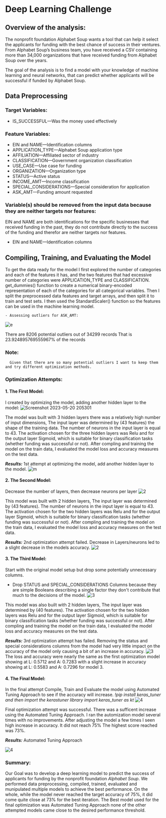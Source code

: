 # Deep Learning Challenge
## Overview of the analysis:

The nonprofit foundation Alphabet Soup wants a tool that can help it select the applicants for funding with the best chance of success in their ventures. From Alphabet Soup’s business team, you have received a CSV containing more than 34,000 organizations that have received funding from Alphabet Soup over the years. 

The goal of the analysis is to find a model with your knowledge of machine learning and neural networks, that can predict whether applicants will be successful if funded by Alphabet Soup.

## Data Preprocessing
### Target Variables:
   - IS_SUCCESSFUL—Was the money used effectively
### Feature Variables:
   - EIN and NAME—Identification columns
   - APPLICATION_TYPE—Alphabet Soup application type
   - AFFILIATION—Affiliated sector of industry
   - CLASSIFICATION—Government organization classification
   - USE_CASE—Use case for funding
   - ORGANIZATION—Organization type
   - STATUS—Active status
   - INCOME_AMT—Income classification
   - SPECIAL_CONSIDERATIONS—Special consideration for application
   - ASK_AMT—Funding amount requested
### Variable(s) should be removed from the input data because they are neither targets nor features:
EIN and NAME are both identifications for the specific businesses that received funding in the past, they do not contribute directly to the success of the funding and therefor are neither targets nor features.
   - EIN and NAME—Identification columns 
   

## Compiling, Training, and Evaluating the Model
To get the data ready for the model I first explored the number of categories and each of the features it has, and the two features that had excessive number of categories were APPLICATION_TYPE and CLASSIFICATION. get_dummies() function to create a numerical binary-encoded representation of each of the categories for all categorical variables. Then I split the preprocessed data features and target arrays, and then split it to train and test sets. I then used the StandardScaler() function so the features can be used in the machine learning model.

    - Assessing outliers for ASK_AMT:
![e](https://github.com/terryhill89/deep-learning-challenge/assets/112741203/2afda97f-7426-4f91-b17d-d56dc012f9ae)

There are 8206 potential outliers out of 34299 records
That is 23.924895769555967% of the records
     
   ### Note: 
      Given that there are so many potential outliers I want to keep them and try different optimization methods.
### Optimization Attempts:     
#### 1. The First Model: 
I created by optimizing the model, adding another hidden layer to the model:
![Screenshot 2023-05-20 205301](https://github.com/terryhill89/deep-learning-challenge/assets/112741203/38aec731-528f-4fa7-bebf-03917ee00110)

The model was built with 3 hidden layers there was a relatively high number of input dimensions, The input layer was determined by (43 features) the shape of the training data. The number of neurons in the input layer is equal to 43. The activation chosen for the three hidden layers was Relu and for the output layer Sigmoid, which is suitable for binary classification tasks (whether funding was successful or not). After compling and training the model on the train data, I evaluated the model loss and accuracy measures on the test data. 

 ***Results:***
1st attempt at optimizing the model, add another hidden layer to the model.
![m](https://github.com/terryhill89/deep-learning-challenge/assets/112741203/11950adb-67cb-4989-8ca4-f02d147a6750)

#### 2. The Second Model: 
Decrease the number of layers, then decrease neurons per layer
![2](https://github.com/terryhill89/deep-learning-challenge/assets/112741203/4e991d0f-efdf-4ca7-a578-210b40f7a35d)

This model was built with 2 hidden layers, The input layer was determined by (43 features). The number of neurons in the input layer is equal to 43. The activation chosen for the two hidden layers was Relu and for the output layer Sigmoid, which is suitable for binary classification tasks (whether funding was successful or not). After compling and training the model on the train data, I evaluated the model loss and accuracy measures on the test data. 

   ***Results:*** 
   2nd optimization attempt failed. Decrease in Layers/neurons led to a slight decrease in the models accuracy.
 ![2](https://github.com/terryhill89/deep-learning-challenge/assets/112741203/afd22be8-d77d-4a9b-b5be-05b2b91b2e65)
 
#### 3. The Third Model: 
Start with the original model setup but drop some potentially unnecessary columns.
   - Drop STATUS and SPECIAL_CONSIDERATIONS Columns because they are simple Booleans describing a single factor they don't contribute that much to the decisions of the model.
![3](https://github.com/terryhill89/deep-learning-challenge/assets/112741203/744b586b-acfd-4b9b-97f2-2930118989ed)

This model was also built with 2 hidden layers, The input layer was determined by (40 features). The activation chosen for the two hidden layers was Relu and for the output layer Sigmoid, which is suitable for binary classification tasks (whether funding was successful or not). After compling and training the model on the train data, I evaluated the model loss and accuracy measures on the test data. 

***Results:*** 
3rd optimization attempt has failed. Removing the status and special considerations columns from the model had very little impact on the accuracy of the model only causing a bit of an increase in accuracy.
![3](https://github.com/terryhill89/deep-learning-challenge/assets/112741203/64b63152-0d72-4e12-9086-34ab04835df9)
The loss and accuracy were nearly the same as the first optimization model showing at L: 0.5712 and A: 0.7283 with a slight increase in accuracy showing at L: 0.5583 and A: 0.7296 for model 3.

#### 4. The Final Model: 
In the final attempt Compile, Train and Evaluate the model using Automated Tuning Approach to see if the accuracy will increase.
*!pip install keras_tuner and then
import the kerastuner library
import keras_tuner as kt*
![4](https://github.com/terryhill89/deep-learning-challenge/assets/112741203/3c0da8aa-5a01-410c-8b0d-192813343951)

Final optimization attempt was successful. There was a sufficent increase using the Automated Tuning Approach. I ran the automization model several times with no improvements. After adjusting the model a few times I seen high increase in accuracy. It did not reach 75% The highest score reached was 73%.

***Results:*** Automated Tuning Approach

![4](https://github.com/terryhill89/deep-learning-challenge/assets/112741203/eb0f7535-4d26-445c-ab58-b42635ed105e)

### Summary:
Our Goal was to develop a deep learning model to predict the success of applicants for funding by the nonprofit foundation *Alphabet Soup*. We performed data preprocessing, compiled, trained, evaluated and munipulated multiple models to achieve the best performance. On the whole, while the model never reached the target accuracy of 75%, it did come quite close at 73% for the best iteration. The Best model used for the final optimization was Automated Tuning Approach none of the other attempted models came close to the desired performance threshold.

